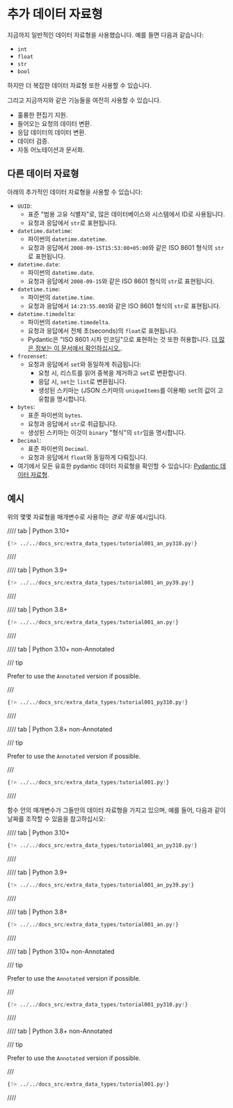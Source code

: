 # 추가 데이터 자료형

지금까지 일반적인 데이터 자료형을 사용했습니다. 예를 들면 다음과 같습니다:

* `int`
* `float`
* `str`
* `bool`

하지만 더 복잡한 데이터 자료형 또한 사용할 수 있습니다.

그리고 지금까지와 같은 기능들을 여전히 사용할 수 있습니다.

* 훌륭한 편집기 지원.
* 들어오는 요청의 데이터 변환.
* 응답 데이터의 데이터 변환.
* 데이터 검증.
* 자동 어노테이션과 문서화.

## 다른 데이터 자료형

아래의 추가적인 데이터 자료형을 사용할 수 있습니다:

* `UUID`:
    * 표준 "범용 고유 식별자"로, 많은 데이터베이스와 시스템에서 ID로 사용됩니다.
    * 요청과 응답에서 `str`로 표현됩니다.
* `datetime.datetime`:
    * 파이썬의 `datetime.datetime`.
    * 요청과 응답에서 `2008-09-15T15:53:00+05:00`와 같은 ISO 8601 형식의 `str`로 표현됩니다.
* `datetime.date`:
    * 파이썬의 `datetime.date`.
    * 요청과 응답에서 `2008-09-15`와 같은 ISO 8601 형식의 `str`로 표현됩니다.
* `datetime.time`:
    * 파이썬의 `datetime.time`.
    * 요청과 응답에서 `14:23:55.003`와 같은 ISO 8601 형식의 `str`로 표현됩니다.
* `datetime.timedelta`:
    * 파이썬의 `datetime.timedelta`.
    * 요청과 응답에서 전체 초(seconds)의 `float`로 표현됩니다.
    * Pydantic은 "ISO 8601 시차 인코딩"으로 표현하는 것 또한 허용합니다. <a href="https://docs.pydantic.dev/latest/concepts/serialization/#json_encoders" class="external-link" target="_blank">더 많은 정보는 이 문서에서 확인하십시오.</a>.
* `frozenset`:
    * 요청과 응답에서 `set`와 동일하게 취급됩니다:
        * 요청 시, 리스트를 읽어 중복을 제거하고 `set`로 변환합니다.
        * 응답 시, `set`는 `list`로 변환됩니다.
        * 생성된 스키마는 (JSON 스키마의 `uniqueItems`를 이용해) `set`의 값이 고유함을 명시합니다.
* `bytes`:
    * 표준 파이썬의 `bytes`.
    * 요청과 응답에서 `str`로 취급됩니다.
    * 생성된 스키마는 이것이 `binary` "형식"의 `str`임을 명시합니다.
* `Decimal`:
    * 표준 파이썬의 `Decimal`.
    * 요청과 응답에서 `float`와 동일하게 다뤄집니다.
* 여기에서 모든 유효한 pydantic 데이터 자료형을 확인할 수 있습니다: <a href="https://docs.pydantic.dev/latest/usage/types/types/" class="external-link" target="_blank">Pydantic 데이터 자료형</a>.

## 예시

위의 몇몇 자료형을 매개변수로 사용하는 *경로 작동* 예시입니다.

//// tab | Python 3.10+

```Python hl_lines="1  3  12-16"
{!> ../../docs_src/extra_data_types/tutorial001_an_py310.py!}
```

////

//// tab | Python 3.9+

```Python hl_lines="1  3  12-16"
{!> ../../docs_src/extra_data_types/tutorial001_an_py39.py!}
```

////

//// tab | Python 3.8+

```Python hl_lines="1  3  13-17"
{!> ../../docs_src/extra_data_types/tutorial001_an.py!}
```

////

//// tab | Python 3.10+ non-Annotated

/// tip

Prefer to use the `Annotated` version if possible.

///

```Python hl_lines="1  2  11-15"
{!> ../../docs_src/extra_data_types/tutorial001_py310.py!}
```

////

//// tab | Python 3.8+ non-Annotated

/// tip

Prefer to use the `Annotated` version if possible.

///

```Python hl_lines="1  2  12-16"
{!> ../../docs_src/extra_data_types/tutorial001.py!}
```

////

함수 안의 매개변수가 그들만의 데이터 자료형을 가지고 있으며, 예를 들어, 다음과 같이 날짜를 조작할 수 있음을 참고하십시오:

//// tab | Python 3.10+

```Python hl_lines="18-19"
{!> ../../docs_src/extra_data_types/tutorial001_an_py310.py!}
```

////

//// tab | Python 3.9+

```Python hl_lines="18-19"
{!> ../../docs_src/extra_data_types/tutorial001_an_py39.py!}
```

////

//// tab | Python 3.8+

```Python hl_lines="19-20"
{!> ../../docs_src/extra_data_types/tutorial001_an.py!}
```

////

//// tab | Python 3.10+ non-Annotated

/// tip

Prefer to use the `Annotated` version if possible.

///

```Python hl_lines="17-18"
{!> ../../docs_src/extra_data_types/tutorial001_py310.py!}
```

////

//// tab | Python 3.8+ non-Annotated

/// tip

Prefer to use the `Annotated` version if possible.

///

```Python hl_lines="18-19"
{!> ../../docs_src/extra_data_types/tutorial001.py!}
```

////
